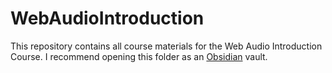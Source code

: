 # WebAudioIntroduction

This repository contains all course materials for the Web Audio Introduction Course. I recommend opening this folder as an [Obsidian](https://obsidian.md/) vault.
